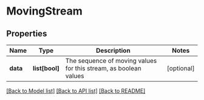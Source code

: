 # MovingStream

## Properties
Name | Type | Description | Notes
------------ | ------------- | ------------- | -------------
**data** | **list[bool]** | The sequence of moving values for this stream, as boolean values | [optional] 

[[Back to Model list]](../README.md#documentation-for-models) [[Back to API list]](../README.md#documentation-for-api-endpoints) [[Back to README]](../README.md)


